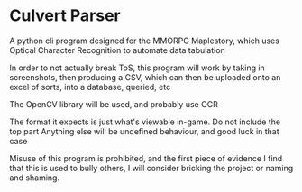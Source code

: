 # Culvert Parser
A python cli program designed for the MMORPG Maplestory, which uses Optical Character Recognition to automate data tabulation

In order to not actually break ToS, this program will work by taking in screenshots, then producing a CSV, which can then be uploaded onto an excel of sorts, into a database, queried, etc

The OpenCV library will be used, and probably use OCR

The format it expects is just what's viewable in-game. Do not include the top part
Anything else will be undefined behaviour, and good luck in that case

Misuse of this program is prohibited, and the first piece of evidence I find that this is used to bully others, I will consider bricking the project or naming and shaming.
